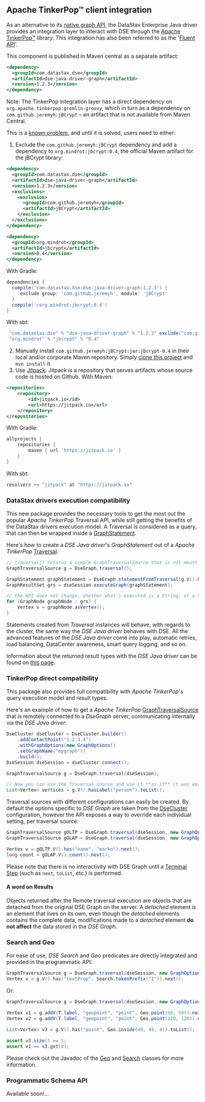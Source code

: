## Apache TinkerPop™ client integration

As an alternative to its [native graph API](../graph/), the DataStax Enterprise Java driver provides an integration 
layer to interact with DSE through the [Apache TinkerPop™][tinkerpop] library.  This integration has also been referred
to as the '[Fluent API][fluent-api]'.

This component is published in Maven central as a separate artifact:

```xml
<dependency>
  <groupId>com.datastax.dse</groupId>
  <artifactId>dse-java-driver-graph</artifactId>
  <version>1.2.3</version>
</dependency>
```


Note: The TinkerPop integration layer has a direct dependency on `org.apache.tinkerpop:gremlin-groovy`, 
which in turn as a dependency on `com.github.jeremyh:jBCrypt` – an artifact that is not available
from Maven Central. 

This is a [known problem](https://issues.apache.org/jira/browse/TINKERPOP-1633), and until it is solved, users need to either:

1. Exclude the `com.github.jeremyh:jBCrypt` dependency and add a dependency to `org.mindrot:jbcrypt:0.4`, the official Maven artifact for the jBCrypt library:
```xml
<dependency>
  <groupId>com.datastax.dse</groupId>
  <artifactId>dse-java-driver-graph</artifactId>
  <version>1.2.3</version>
  <exclusions>
    <exclusion>
      <groupId>com.github.jeremyh</groupId>
      <artifactId>jBCrypt</artifactId>
    </exclusion>
  </exclusions>
</dependency>

<dependency>
  <groupId>org.mindrot</groupId>
  <artifactId>jbcrypt</artifactId>
  <version>0.4</version>
</dependency>
```
With Gradle:
```groovy
dependencies {
  compile('com.datastax.dse:dse-java-driver-graph:1.2.3') {
     exclude group: 'com.github.jeremyh', module: 'jBCrypt' 
  }
  compile('corg.mindrot:jbcrypt:0.4')
}
```
With sbt:
```scala
 "com.datastax.dse" % "dse-java-driver-graph" % "1.2.3" exclude("com.github.jeremyh","jBCrypt"),
 "org.mindrot" % "jbcrypt" % "0.4"
```
2. Manually install `com.github.jeremyh:jBCrypt:jar:jbcrypt-0.4` in their local and/or corporate Maven repository. Simply [clone this project](https://github.com/jeremyh/jBCrypt) and `mvn install` it. 
3. Use [Jitpack](https://jitpack.io/). Jitpack is a repository that serves artifacts whose source code is hosted on Github.
With Maven:
```xml
<repositories>
    <repository>
        <id>jitpack.io</id>
        <url>https://jitpack.io</url>
    </repository>
</repositories>
```
With Gradle:
```groovy
allprojects {
    repositories {
        maven { url 'https://jitpack.io' }
    }
}
```
With sbt:
```scala
resolvers += "jitpack" at "https://jitpack.io"
```

### DataStax drivers execution compatibility

This new package provides the necessary tools to get the most out the popular _Apache TinkerPop_
Traversal API, while still getting the benefits of the DataStax drivers execution model.
A Traversal is considered as a query, that can then be wrapped inside a [GraphStatement][GraphStatement].

Here's how to create a _DSE Java driver_'s _GraphStatement_ out of a _Apache TinkerPop_
[Traversal][Traversal]:

```java
// traversal() returns a simple GraphTraversalSource that is not meant to be iterated itself
GraphTraversalSource g = DseGraph.traversal();

GraphStatement graphStatement = DseGraph.statementFromTraversal(g.V().has("name", "marko"));
GraphResultSet grs = dseSession.executeGraph(graphStatement);

// the API does not change, whether what's executed is a String, or a Statement created from a Traversal, and so on.
for (GraphNode graphNode : grs) {
    Vertex v = graphNode.asVertex();
}
```

Statements created from _Traversal_ instances will behave, with regards to the cluster,
the same way the _DSE Java driver_ behaves with DSE. All the advanced features of the _DSE Java driver_ come into play, 
automatic retries, load balancing, DataCenter awareness, smart query logging, and so on.

Information about the returned result types with the _DSE Java driver_ can be found on 
[this page](http://docs.datastax.com/en/developer/java-driver-dse/1.2/manual/graph/#handling-results).

### TinkerPop direct compatibility
This package also provides full compatibility with _Apache TinkerPop_'s query execution model
 and result types.

Here's an example of how to get a _Apache TinkerPop_ [GraphTraversalSource][GraphTraversalSource] that is remotely
connected to a _DseGraph_ server, communicating internally via the _DSE Java driver_:

```java
DseCluster dseCluster = DseCluster.builder()
    .addContactPoint("1.2.3.4")
    .withGraphOptions(new GraphOptions()
    .setGraphName("mygraph"))
    .build();
DseSession dseSession = dseCluster.connect();

GraphTraversalSource g = DseGraph.traversal(dseSession);

// Now you can use the Traversal source and use it **as if** it was working against a local graph, and with the usual TinkerPop API. All the communication with the DSE Graph server is done transparently.
List<Vertex> vertices = g.V().hasLabel("person").toList();
```

Traversal sources with different configurations can easily be created. By default the options
specific to _DSE Graph_ are taken from the [DseCluster][DseCluster] configuration, however
the API exposes a way to override each individual setting, per traversal source:

```java
GraphTraversalSource gOLTP = DseGraph.traversal(dseSession, new GraphOptions().setGraphName("mygraph"));
GraphTraversalSource gOLAP = DseGraph.traversal(dseSession, new GraphOptions().setGraphName("myothergraph").setGraphSource(ANALYTICS_SOURCE_NAME));

Vertex v = gOLTP.V().has("name", "marko").next();
long count = gOLAP.V().count().next();
```

Please note that there is no interactivity with DSE Graph until a [Terminal Step][TerminalStep] (such as `next`,
`toList`, etc.) is performed.


#### A word on Results

Objects returned after the Remote traversal execution are objects that are detached from
the original DSE Graph on the server. A _detached_ element is an element that lives on
its own, even though the _detached_ elements contains the complete data, modifications
made to a _detached_ element **do not affect** the data stored in the _DSE Graph_.


### Search and Geo

For ease of use, _DSE Search_ and _Geo_ predicates are directly integrated and provided
in the programmatic API:

```java
GraphTraversalSource g = DseGraph.traversal(dseSession, new GraphOptions().setGraphName("thegraph"));
Vertex v = g.V().has("textProp", Search.tokenPrefix("1")).next();
```

Or:

```java
GraphTraversalSource g = DseGraph.traversal(dseSession, new GraphOptions().setGraphName("thegraph"));

Vertex v1 = g.addV(T.label, "geopoint", "point", Geo.point(50, 50)).next();
Vertex v2 = g.addV(T.label, "geopoint", "point", Geo.point(120, 120)).next();

List<Vertex> v3 = g.V().has("point", Geo.inside(49, 49, 4)).toList();
        
assert v3.size() == 1;
assert v1 == v3.get(0);
```

Please check out the Javadoc of the [Geo][Geo] and [Search][Search] classes for more information. 

### Programmatic Schema API

Available soon!...

[tinkerpop]: http://tinkerpop.apache.org/
[fluent-api]: https://datastax-oss.atlassian.net/browse/JAVA-1250
[DseCluster]: http://docs.datastax.com/en/drivers/java-dse/1.2/com/datastax/driver/dse/DseCluster.html
[Geo]: http://docs.datastax.com/en/drivers/java-dse/1.2/com/datastax/dse/graph/api/predicates/Geo.html
[GraphStatement]: http://docs.datastax.com/en/drivers/java-dse/1.2/com/datastax/driver/dse/graph/GraphStatement.html
[GraphTraversalSource]: https://tinkerpop.apache.org/javadocs/3.2.4/full/org/apache/tinkerpop/gremlin/process/traversal/dsl/graph/GraphTraversalSource.html
[Search]: http://docs.datastax.com/en/drivers/java-dse/1.2/com/datastax/dse/graph/api/predicates/Search.html
[TerminalStep]: http://tinkerpop.apache.org/docs/current/reference/#terminal-steps
[Traversal]: https://tinkerpop.apache.org/javadocs/3.2.4/full/org/apache/tinkerpop/gremlin/process/traversal/Traversal.html
